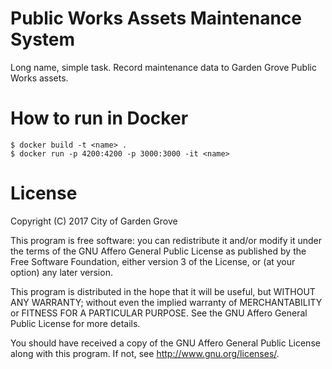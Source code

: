 Public Works Assets Maintenance System
======================================

Long name, simple task. Record maintenance data to Garden Grove Public Works assets.

How to run in Docker
====================

    $ docker build -t <name> .
    $ docker run -p 4200:4200 -p 3000:3000 -it <name>

License
=======

Copyright (C) 2017 City of Garden Grove

This program is free software: you can redistribute it and/or modify
it under the terms of the GNU Affero General Public License as
published by the Free Software Foundation, either version 3 of the
License, or (at your option) any later version.

This program is distributed in the hope that it will be useful,
but WITHOUT ANY WARRANTY; without even the implied warranty of
MERCHANTABILITY or FITNESS FOR A PARTICULAR PURPOSE.  See the
GNU Affero General Public License for more details.

You should have received a copy of the GNU Affero General Public License
along with this program.  If not, see <http://www.gnu.org/licenses/>.
